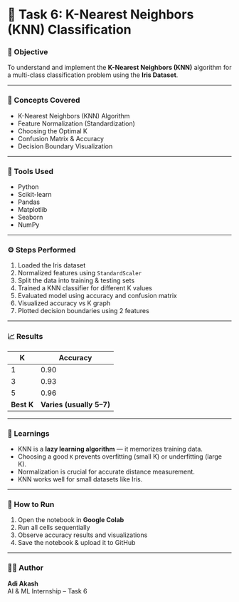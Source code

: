 # 🌸 Task 6: K-Nearest Neighbors (KNN) Classification

### 🎯 Objective
To understand and implement the **K-Nearest Neighbors (KNN)** algorithm for a multi-class classification problem using the **Iris Dataset**.

---

### 📘 Concepts Covered
- K-Nearest Neighbors (KNN) Algorithm  
- Feature Normalization (Standardization)  
- Choosing the Optimal K  
- Confusion Matrix & Accuracy  
- Decision Boundary Visualization  

---

### 🧩 Tools Used
- Python  
- Scikit-learn  
- Pandas  
- Matplotlib  
- Seaborn  
- NumPy  

---

### ⚙️ Steps Performed
1. Loaded the Iris dataset  
2. Normalized features using `StandardScaler`  
3. Split the data into training & testing sets  
4. Trained a KNN classifier for different K values  
5. Evaluated model using accuracy and confusion matrix  
6. Visualized accuracy vs K graph  
7. Plotted decision boundaries using 2 features  

---

### 📈 Results
| K | Accuracy |
|---|-----------|
| 1 | 0.90 |
| 3 | 0.93 |
| 5 | 0.96 |
| **Best K** | **Varies (usually 5–7)** |

---

### 🧠 Learnings
- KNN is a **lazy learning algorithm** — it memorizes training data.  
- Choosing a good `K` prevents overfitting (small K) or underfitting (large K).  
- Normalization is crucial for accurate distance measurement.  
- KNN works well for small datasets like Iris.

---

### 🚀 How to Run
1. Open the notebook in **Google Colab**  
2. Run all cells sequentially  
3. Observe accuracy results and visualizations  
4. Save the notebook & upload it to GitHub  

---

### 👨‍💻 Author
**Adi Akash**  
AI & ML Internship – Task 6  
